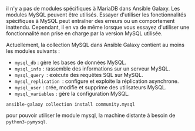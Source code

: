 il n'y a pas de modules spécifiques à MariaDB dans Ansible Galaxy. Les modules MySQL peuvent être utilisés. Essayer d'utiliser les fonctionnalités spécifiques à MySQL peut entraîner des erreurs ou un comportement inattendu. Cependant, il en va de même lorsque vous essayez d'utiliser une fonctionnalité non prise en charge par la version MySQL utilisée.

Actuellement, la collection MySQL dans Ansible Galaxy contient au moins les modules suivants :

- `mysql_db` : gère les bases de données MySQL.
- `mysql_info` : rassemble des informations sur un serveur MySQL.
- `mysql_query `: exécute des requêtes SQL sur MySQL.
- `mysql_replication `: configure et exploite la réplication asynchrone.
- `mysql_user` : crée, modifie et supprime des utilisateurs MySQL.
- `mysql_variables` : gère la configuration MySQL.

```shell
ansible-galaxy collection install community.mysql
```

pour pouvoir utiliser le module mysql, la machine distante à besoin de `python3-pymysql`.